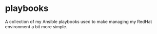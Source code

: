 # playbooks
A collection of my Ansible playbooks used to make managing my RedHat environment a bit more simple.
